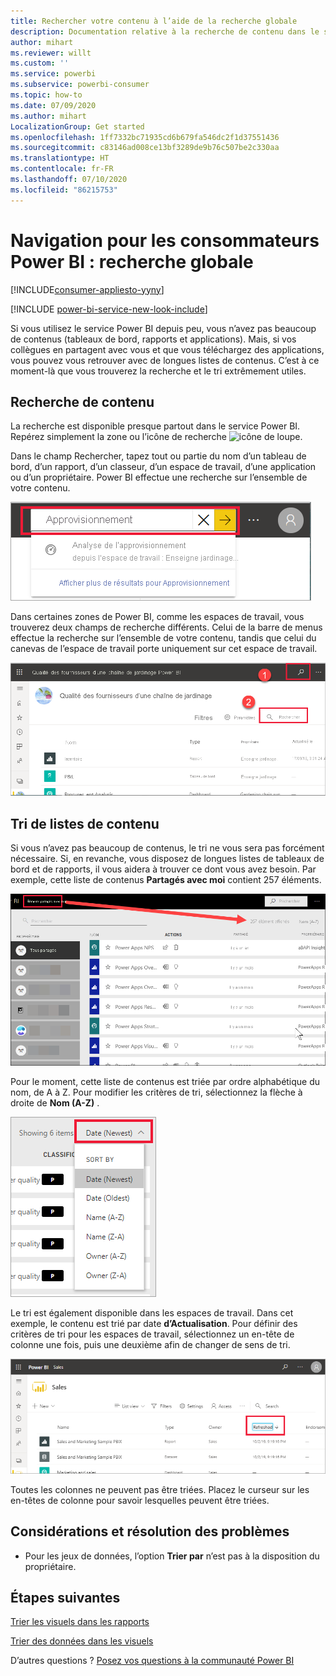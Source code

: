 ```yaml
---
title: Rechercher votre contenu à l’aide de la recherche globale
description: Documentation relative à la recherche de contenu dans le service Power BI.
author: mihart
ms.reviewer: willt
ms.custom: ''
ms.service: powerbi
ms.subservice: powerbi-consumer
ms.topic: how-to
ms.date: 07/09/2020
ms.author: mihart
LocalizationGroup: Get started
ms.openlocfilehash: 1ff7332bc71935cd6b679fa546dc2f1d37551436
ms.sourcegitcommit: c83146ad008ce13bf3289de9b76c507be2c330aa
ms.translationtype: HT
ms.contentlocale: fr-FR
ms.lasthandoff: 07/10/2020
ms.locfileid: "86215753"
---
```

# <a name="navigation-for-power-bi-consumers-global-search"></a>Navigation pour les consommateurs Power BI : recherche globale

[!INCLUDE[consumer-appliesto-yyny](../includes/consumer-appliesto-yyny.md)]

[!INCLUDE [power-bi-service-new-look-include](../includes/power-bi-service-new-look-include.md)]


Si vous utilisez le service Power BI depuis peu, vous n’avez pas beaucoup de contenus (tableaux de bord, rapports et applications). Mais, si vos collègues en partagent avec vous et que vous téléchargez des applications, vous pouvez vous retrouver avec de longues listes de contenus. C’est à ce moment-là que vous trouverez la recherche et le tri extrêmement utiles.

## <a name="searching-for-content"></a>Recherche de contenu
 La recherche est disponible presque partout dans le service Power BI. Repérez simplement la zone ou l’icône de recherche ![icône de loupe](./media/end-user-search-sort/power-bi-search-icon.png).

 Dans le champ Rechercher, tapez tout ou partie du nom d’un tableau de bord, d’un rapport, d’un classeur, d’un espace de travail, d’une application ou d’un propriétaire. Power BI effectue une recherche sur l’ensemble de votre contenu. 

 ![rechercher un rapport](./media/end-user-search-sort/power-bi-search-field.png) 

 Dans certaines zones de Power BI, comme les espaces de travail, vous trouverez deux champs de recherche différents. Celui de la barre de menus effectue la recherche sur l’ensemble de votre contenu, tandis que celui du canevas de l’espace de travail porte uniquement sur cet espace de travail.

 ![Recherche dans un espace de travail](./media/end-user-search-sort/power-bi-search-fields.png) 

## <a name="sorting-content-lists"></a>Tri de listes de contenu

Si vous n’avez pas beaucoup de contenus, le tri ne vous sera pas forcément nécessaire.  Si, en revanche, vous disposez de longues listes de tableaux de bord et de rapports, il vous aidera à trouver ce dont vous avez besoin. Par exemple, cette liste de contenus **Partagés avec moi** contient 257 éléments. 

![Liste de contenus Partagés avec moi](./media/end-user-search-sort/power-bi-all-shared.png)

Pour le moment, cette liste de contenus est triée par ordre alphabétique du nom, de A à Z. Pour modifier les critères de tri, sélectionnez la flèche à droite de **Nom (A-Z)** .

![Menu déroulant de tri](./media/end-user-search-sort/power-bi-sort-date.png)


Le tri est également disponible dans les espaces de travail. Dans cet exemple, le contenu est trié par date **d’Actualisation**. Pour définir des critères de tri pour les espaces de travail, sélectionnez un en-tête de colonne une fois, puis une deuxième afin de changer de sens de tri. 

![rechercher un rapport](./media/end-user-search-sort/power-bi-workspace-sort.png)

Toutes les colonnes ne peuvent pas être triées. Placez le curseur sur les en-têtes de colonne pour savoir lesquelles peuvent être triées.


## <a name="considerations-and-troubleshooting"></a>Considérations et résolution des problèmes
* Pour les jeux de données, l’option **Trier par** n’est pas à la disposition du propriétaire.

## <a name="next-steps"></a>Étapes suivantes
[Trier les visuels dans les rapports](end-user-change-sort.md)

[Trier des données dans les visuels](end-user-change-sort.md)

D’autres questions ? [Posez vos questions à la communauté Power BI](https://community.powerbi.com/)
